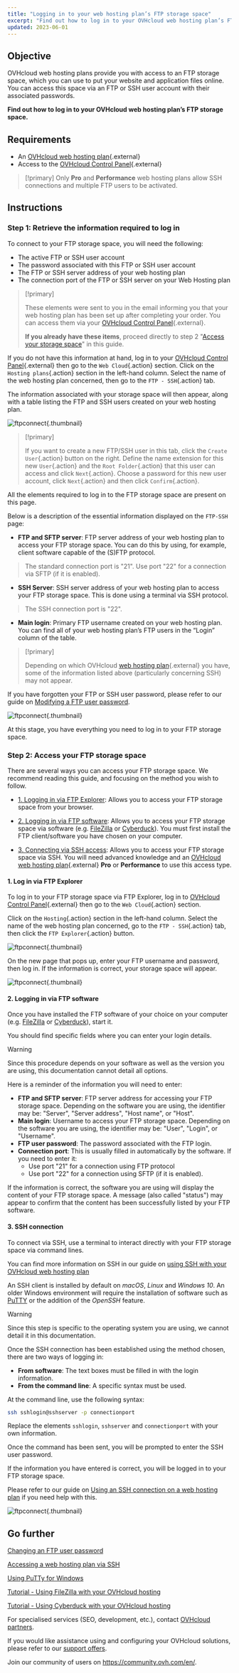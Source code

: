 ```yaml
---
title: "Logging in to your web hosting plan’s FTP storage space"
excerpt: "Find out how to log in to your OVHcloud web hosting plan’s FTP storage space"
updated: 2023-06-01
---
```


## Objective

OVHcloud web hosting plans provide you with access to an FTP storage space, which you can use to put your website and application files online. You can access this space via an FTP or SSH user account with their associated passwords.

**Find out how to log in to your OVHcloud web hosting plan’s FTP storage space.**

## Requirements

- An [OVHcloud web hosting plan](https://www.ovhcloud.com/en-ie/web-hosting/){.external}
- Access to the [OVHcloud Control Panel](https://www.ovh.com/auth/?action=gotomanager&from=https://www.ovh.ie/&ovhSubsidiary=ie){.external}

> [!primary]
> Only **Pro** and **Performance** web hosting plans allow SSH connections and multiple FTP users to be activated.
>

## Instructions

### Step 1: Retrieve the information required to log in

To connect to your FTP storage space, you will need the following:

- The active FTP or SSH user account
- The password associated with this FTP or SSH user account
- The FTP or SSH server address of your web hosting plan
- The connection port of the FTP or SSH server on your Web Hosting plan

> [!primary]
>
> These elements were sent to you in the email informing you that your web hosting plan has been set up after completing your order. You can access them via your [OVHcloud Control Panel](https://www.ovh.com/auth/?action=gotomanager&from=https://www.ovh.ie/&ovhSubsidiary=ie){.external}.
>
> **If you already have these items**, proceed directly to step 2 "[Access your storage space](#ftp_storage_access)" in this guide.
>

If you do not have this information at hand, log in to your [OVHcloud Control Panel](https://www.ovh.com/auth/?action=gotomanager&from=https://www.ovh.ie/&ovhSubsidiary=ie){.external} then go to the `Web Cloud`{.action} section. Click on the `Hosting plans`{.action} section in the left-hand column. Select the name of the web hosting plan concerned, then go to the `FTP - SSH`{.action} tab. 

The information associated with your storage space will then appear, along with a table listing the FTP and SSH users created on your web hosting plan.

![ftpconnect](images/connect-ftp-step1.png){.thumbnail}

> [!primary]
>
> If you want to create a new FTP/SSH user in this tab, click the `Create User`{.action} button on the right.
> Define the name extension for this new `User`{.action} and the `Root Folder`{.action} that this user can access and click `Next`{.action}.
> Choose a password for this new user account, click `Next`{.action} and then click `Confirm`{.action}.
>

All the elements required to log in to the FTP storage space are present on this page.

Below is a description of the essential information displayed on the `FTP-SSH` page:

- **FTP and SFTP server**: FTP server address of your web hosting plan to access your FTP storage space. You can do this by using, for example, client software capable of the (S)FTP protocol.

> The standard connection port is "21". Use port "22" for a connection via SFTP (if it is enabled).

- **SSH Server**: SSH server address of your web hosting plan to access your FTP storage space. This is done using a terminal via SSH protocol.

> The SSH connection port is "22".

- **Main login**: Primary FTP username created on your web hosting plan. You can find all of your web hosting plan’s FTP users in the “Login” column of the table.

> [!primary]
>
> Depending on which OVHcloud [web hosting plan](https://www.ovhcloud.com/en-ie/web-hosting/){.external} you have, some of the information listed above (particularly concerning SSH) may not appear.
>

If you have forgotten your FTP or SSH user password, please refer to our guide on [Modifying a FTP user password](/pages/web_cloud/web_hosting/ftp_change_password).

![ftpconnect](images/connect-ftp-step2.png){.thumbnail}

At this stage, you have everything you need to log in to your FTP storage space.

### Step 2: Access your FTP storage space <a name="ftp_storage_access"></a>

There are several ways you can access your FTP storage space. We recommend reading this guide, and focusing on the method you wish to follow.

- [1. Logging in via FTP Explorer](#ftpexplorer): Allows you to access your FTP storage space from your browser.

- [2. Logging in via FTP software](#ftpsoftware): Allows you to access your FTP storage space via software (e.g. [FileZilla](/pages/web_cloud/web_hosting/ftp_filezilla_user_guide) or [Cyberduck](/pages/web_cloud/web_hosting/ftp_cyberduck_user_guide_on_mac)). 
You must first install the FTP client/software you have chosen on your computer.

- [3. Connecting via SSH access](#ssh): Allows you to access your FTP storage space via SSH. You will need advanced knowledge and an [OVHcloud web hosting plan](https://www.ovhcloud.com/en-ie/web-hosting/){.external} **Pro** or **Performance** to use this access type.

#### 1. Log in via FTP Explorer <a name="ftpexplorer"></a>

To log in to your FTP storage space via FTP Explorer, log in to [OVHcloud Control Panel](https://ca.ovh.com/auth/?action=gotomanager&from=https://www.ovh.com/asia/&ovhSubsidiary=GB){.external} then go to the `Web Cloud`{.action} section.

Click on the `Hosting`{.action} section in the left-hand column. Select the name of the web hosting plan concerned, go to the `FTP - SSH`{.action} tab, then click the `FTP Explorer`{.action} button.

![ftpconnect](images/connect-ftp-step3.png){.thumbnail}

On the new page that pops up, enter your FTP username and password, then log in. If the information is correct, your storage space will appear.

![ftpconnect](images/connect-ftp-step4.png){.thumbnail}

#### 2. Logging in via FTP software <a name="ftpsoftware"></a>

Once you have installed the FTP software of your choice on your computer (e.g. [FileZilla](/pages/web_cloud/web_hosting/ftp_filezilla_user_guide) or [Cyberduck](/pages/web_cloud/web_hosting/ftp_cyberduck_user_guide_on_mac)), start it. 

You should find specific fields where you can enter your login details. 

> [!warning]
>
> Since this procedure depends on your software as well as the version you are using, this documentation cannot detail all options.
>

Here is a reminder of the information you will need to enter:

- **FTP and SFTP server**: FTP server address for accessing your FTP storage space. Depending on the software you are using, the identifier may be: "Server", "Server address", "Host name", or "Host".
- **Main login**: Username to access your FTP storage space. Depending on the software you are using, the identifier may be: "User", "Login", or "Username".
- **FTP user password**: The password associated with the FTP login.
- **Connection port**: This is usually filled in automatically by the software. If you need to enter it:
    - Use port "21" for a connection using FTP protocol
    - Use port "22" for a connection using SFTP (if it is enabled).

If the information is correct, the software you are using will display the content of your FTP storage space. A message (also called "status") may appear to confirm that the content has been successfully listed by your FTP software.

#### 3. SSH connection <a name="ssh"></a>

To connect via SSH, use a terminal to interact directly with your FTP storage space via command lines.

You can find more information on SSH in our guide on [using SSH with your OVHcloud web hosting plan](/pages/web_cloud/web_hosting/ssh_on_webhosting)

An SSH client is installed by default on *macOS*, *Linux* and *Windows 10*. An older Windows environment will require the installation of software such as [PuTTY](/pages/web_cloud/web_hosting/ssh_using_putty_on_windows) or the addition of the *OpenSSH* feature. 

> [!warning]
> 
> Since this step is specific to the operating system you are using, we cannot detail it in this documentation.
>

Once the SSH connection has been established using the method chosen, there are two ways of logging in: 

- **From software**: The text boxes must be filled in with the login information.
- **From the command line**: A specific syntax must be used.

At the command line, use the following syntax:

```bash
ssh sshlogin@sshserver -p connectionport
```

Replace the elements `sshlogin`, `sshserver` and `connectionport` with your own information. 

Once the command has been sent, you will be prompted to enter the SSH user password.

If the information you have entered is correct, you will be logged in to your FTP storage space. 

Please refer to our guide on [Using an SSH connection on a web hosting plan](/pages/web_cloud/web_hosting/ssh_on_webhosting) if you need help with this.

![ftpconnect](images/connect-ftp-step5.png){.thumbnail}

## Go further

[Changing an FTP user password](/pages/web_cloud/web_hosting/ftp_change_password)

[Accessing a web hosting plan via SSH](/pages/web_cloud/web_hosting/ssh_on_webhosting)

[Using PuTTy for Windows](/pages/web_cloud/web_hosting/ssh_using_putty_on_windows)

[Tutorial - Using FileZilla with your OVHcloud hosting](/pages/web_cloud/web_hosting/ftp_filezilla_user_guide)

[Tutorial - Using Cyberduck with your OVHcloud hosting](/pages/web_cloud/web_hosting/ftp_cyberduck_user_guide_on_mac)

For specialised services (SEO, development, etc.), contact [OVHcloud partners](https://partner.ovhcloud.com/en-ie/directory/).

If you would like assistance using and configuring your OVHcloud solutions, please refer to our [support offers](https://www.ovhcloud.com/en-ie/support-levels/).

Join our community of users on <https://community.ovh.com/en/>.
